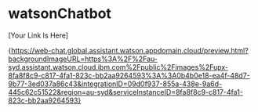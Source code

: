 # watsonChatbot

[Your Link Is Here]

{https://web-chat.global.assistant.watson.appdomain.cloud/preview.html?backgroundImageURL=https%3A%2F%2Fau-syd.assistant.watson.cloud.ibm.com%2Fpublic%2Fimages%2Fupx-8fa8f8c9-c817-4fa1-823c-bb2aa9264593%3A%3A0b4b0e18-ea4f-48d7-9b77-3ed037a86c43&integrationID=09d0f937-855a-438e-9a6d-445c62c51522&region=au-syd&serviceInstanceID=8fa8f8c9-c817-4fa1-823c-bb2aa9264593}
